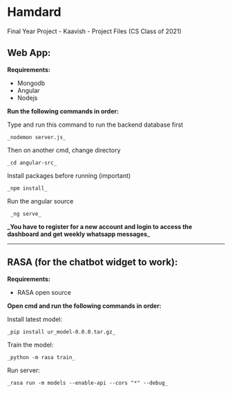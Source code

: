 # Hamdard
Final Year Project - Kaavish -  Project Files (CS Class of 2021)


## Web App:

**Requirements:**
- Mongodb
- Angular
- Nodejs

**Run the following commands in order:**

Type and run this command to run the backend database first

    _nodemon server.js_

Then on another cmd, change directory

    _cd angular-src_

Install packages before running (important)

    _npm install_

Run the angular source 

     _ng serve_

**_You have to register for a new account and login to access the dashboard and get weekly whatsapp messages**_

--------------------------------------------------------------

## RASA (for the chatbot widget to work):

**Requirements:**

- RASA open source

**Open cmd and run the following commands in order:**

Install latest model:

    _pip install ur_model-0.0.0.tar.gz_

Train the model:

    _python -m rasa train_

Run server:

    _rasa run -m models --enable-api --cors "*" --debug_
